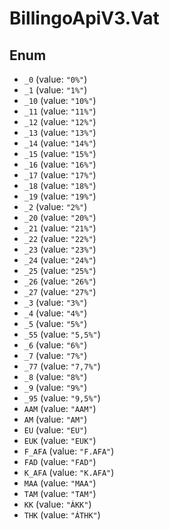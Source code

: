 # BillingoApiV3.Vat

## Enum

* `_0` (value: `"0%"`)
* `_1` (value: `"1%"`)
* `_10` (value: `"10%"`)
* `_11` (value: `"11%"`)
* `_12` (value: `"12%"`)
* `_13` (value: `"13%"`)
* `_14` (value: `"14%"`)
* `_15` (value: `"15%"`)
* `_16` (value: `"16%"`)
* `_17` (value: `"17%"`)
* `_18` (value: `"18%"`)
* `_19` (value: `"19%"`)
* `_2` (value: `"2%"`)
* `_20` (value: `"20%"`)
* `_21` (value: `"21%"`)
* `_22` (value: `"22%"`)
* `_23` (value: `"23%"`)
* `_24` (value: `"24%"`)
* `_25` (value: `"25%"`)
* `_26` (value: `"26%"`)
* `_27` (value: `"27%"`)
* `_3` (value: `"3%"`)
* `_4` (value: `"4%"`)
* `_5` (value: `"5%"`)
* `_55` (value: `"5,5%"`)
* `_6` (value: `"6%"`)
* `_7` (value: `"7%"`)
* `_77` (value: `"7,7%"`)
* `_8` (value: `"8%"`)
* `_9` (value: `"9%"`)
* `_95` (value: `"9,5%"`)
* `AAM` (value: `"AAM"`)
* `AM` (value: `"AM"`)
* `EU` (value: `"EU"`)
* `EUK` (value: `"EUK"`)
* `F_AFA` (value: `"F.AFA"`)
* `FAD` (value: `"FAD"`)
* `K_AFA` (value: `"K.AFA"`)
* `MAA` (value: `"MAA"`)
* `TAM` (value: `"TAM"`)
* `KK` (value: `"ÁKK"`)
* `THK` (value: `"ÁTHK"`)
